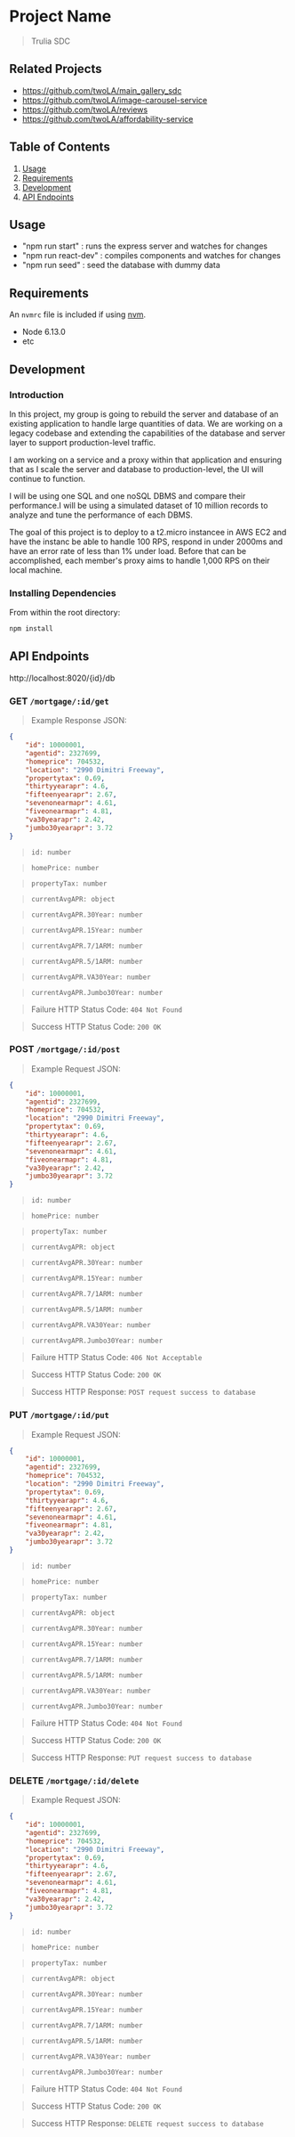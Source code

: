 # Project Name

> Trulia SDC

## Related Projects

  - https://github.com/twoLA/main_gallery_sdc
  - https://github.com/twoLA/image-carousel-service
  - https://github.com/twoLA/reviews
  - https://github.com/twoLA/affordability-service

## Table of Contents

1. [Usage](#Usage)
1. [Requirements](#requirements)
1. [Development](#development)
1. [API Endpoints](#APIendpoints)

## Usage

- "npm run start" : runs the express server and watches for changes
- "npm run react-dev" : compiles components and watches for changes
- "npm run seed" : seed the database with dummy data

## Requirements

An `nvmrc` file is included if using [nvm](https://github.com/creationix/nvm).

- Node 6.13.0
- etc

## Development

### Introduction

In this project, my group is going to rebuild the server and database of an existing application to handle large quantities of data. We are working on a legacy codebase and extending the capabilities of the database and server layer to support production-level traffic.

I am working on a service and a proxy within that application and ensuring that as I scale the server and database to production-level, the UI will continue to function.

I will be using one SQL and one noSQL DBMS and compare their performance.I will be using a simulated dataset of 10 million records to analyze and tune the performance of each DBMS.

The goal of this project is to deploy to a t2.micro instancee in AWS EC2 and have the instanc be able to handle 100 RPS, respond in under 2000ms and have an error rate of less than 1% under load. Before that can be accomplished, each member's proxy aims to handle 1,000 RPS on their local machine.

### Installing Dependencies

From within the root directory:

```sh
npm install
```
## API Endpoints

http://localhost:8020/{id}/db

### GET `/mortgage/:id/get`

> Example Response JSON:

```json
{
    "id": 10000001,
    "agentid": 2327699,
    "homeprice": 704532,
    "location": "2990 Dimitri Freeway",
    "propertytax": 0.69,
    "thirtyyearapr": 4.6,
    "fifteenyearapr": 2.67,
    "sevenonearmapr": 4.61,
    "fiveonearmapr": 4.81,
    "va30yearapr": 2.42,
    "jumbo30yearapr": 3.72
}
```

> `id: number`

> `homePrice: number`

> `propertyTax: number`

> `currentAvgAPR: object`

> `currentAvgAPR.30Year: number`

> `currentAvgAPR.15Year: number`

> `currentAvgAPR.7/1ARM: number`

> `currentAvgAPR.5/1ARM: number`

> `currentAvgAPR.VA30Year: number`

> `currentAvgAPR.Jumbo30Year: number`

> Failure HTTP Status Code: `404 Not Found`

> Success HTTP Status Code: `200 OK`

### POST `/mortgage/:id/post`

> Example Request JSON:

```json
{
    "id": 10000001,
    "agentid": 2327699,
    "homeprice": 704532,
    "location": "2990 Dimitri Freeway",
    "propertytax": 0.69,
    "thirtyyearapr": 4.6,
    "fifteenyearapr": 2.67,
    "sevenonearmapr": 4.61,
    "fiveonearmapr": 4.81,
    "va30yearapr": 2.42,
    "jumbo30yearapr": 3.72
}
```

> `id: number`

> `homePrice: number`

> `propertyTax: number`

> `currentAvgAPR: object`

> `currentAvgAPR.30Year: number`

> `currentAvgAPR.15Year: number`

> `currentAvgAPR.7/1ARM: number`

> `currentAvgAPR.5/1ARM: number`

> `currentAvgAPR.VA30Year: number`

> `currentAvgAPR.Jumbo30Year: number`

> Failure HTTP Status Code: `406 Not Acceptable`

> Success HTTP Status Code: `200 OK`

> Success HTTP Response: `POST request success to database`

### PUT `/mortgage/:id/put`

> Example Request JSON:

```json
{
    "id": 10000001,
    "agentid": 2327699,
    "homeprice": 704532,
    "location": "2990 Dimitri Freeway",
    "propertytax": 0.69,
    "thirtyyearapr": 4.6,
    "fifteenyearapr": 2.67,
    "sevenonearmapr": 4.61,
    "fiveonearmapr": 4.81,
    "va30yearapr": 2.42,
    "jumbo30yearapr": 3.72
}
```

> `id: number`

> `homePrice: number`

> `propertyTax: number`

> `currentAvgAPR: object`

> `currentAvgAPR.30Year: number`

> `currentAvgAPR.15Year: number`

> `currentAvgAPR.7/1ARM: number`

> `currentAvgAPR.5/1ARM: number`

> `currentAvgAPR.VA30Year: number`

> `currentAvgAPR.Jumbo30Year: number`

> Failure HTTP Status Code: `404 Not Found`

> Success HTTP Status Code: `200 OK`

> Success HTTP Response: `PUT request success to database`

### DELETE `/mortgage/:id/delete`

> Example Request JSON:

```json
{
    "id": 10000001,
    "agentid": 2327699,
    "homeprice": 704532,
    "location": "2990 Dimitri Freeway",
    "propertytax": 0.69,
    "thirtyyearapr": 4.6,
    "fifteenyearapr": 2.67,
    "sevenonearmapr": 4.61,
    "fiveonearmapr": 4.81,
    "va30yearapr": 2.42,
    "jumbo30yearapr": 3.72
}
```

> `id: number`

> `homePrice: number`

> `propertyTax: number`

> `currentAvgAPR: object`

> `currentAvgAPR.30Year: number`

> `currentAvgAPR.15Year: number`

> `currentAvgAPR.7/1ARM: number`

> `currentAvgAPR.5/1ARM: number`

> `currentAvgAPR.VA30Year: number`

> `currentAvgAPR.Jumbo30Year: number`

> Failure HTTP Status Code: `404 Not Found`

> Success HTTP Status Code: `200 OK`

> Success HTTP Response: `DELETE request success to database`